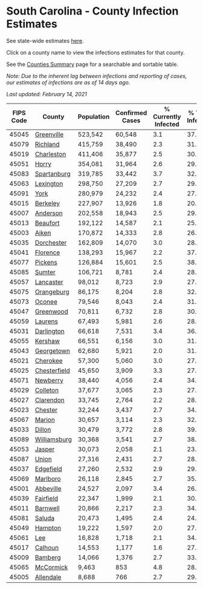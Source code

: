 # South Carolina - County Infection Estimates

See state-wide estimates [here](/infections/us-sc).

Click on a county name to view the infections estimates for that county.

See the [Counties Summary](/infections/summary-counties) page for a searchable and sortable table.

*Note: Due to the inherent lag between infections and reporting of cases, our estimates of infections are as of 14 days ago.*

*Last updated: February 14, 2021*

|   FIPS Code |                       County |   Population |   Confirmed Cases |   % Currently Infected |   % Total Infected |
|-------------|------------------------------|--------------|-------------------|------------------------|--------------------|
|       45045 |     [Greenville](greenville) |      523,542 |            60,548 |                    3.1 |               37.2 |
|       45079 |         [Richland](richland) |      415,759 |            38,490 |                    2.3 |               31.0 |
|       45019 |     [Charleston](charleston) |      411,406 |            35,877 |                    2.5 |               30.4 |
|       45051 |               [Horry](horry) |      354,081 |            31,964 |                    2.6 |               29.9 |
|       45083 |   [Spartanburg](spartanburg) |      319,785 |            33,442 |                    3.7 |               32.5 |
|       45063 |       [Lexington](lexington) |      298,750 |            27,209 |                    2.7 |               29.1 |
|       45091 |                 [York](york) |      280,979 |            24,232 |                    2.4 |               27.2 |
|       45015 |         [Berkeley](berkeley) |      227,907 |            13,926 |                    1.8 |               20.7 |
|       45007 |         [Anderson](anderson) |      202,558 |            18,943 |                    2.5 |               29.3 |
|       45013 |         [Beaufort](beaufort) |      192,122 |            14,587 |                    2.1 |               25.8 |
|       45003 |               [Aiken](aiken) |      170,872 |            14,333 |                    2.8 |               26.0 |
|       45035 |     [Dorchester](dorchester) |      162,809 |            14,070 |                    3.0 |               28.0 |
|       45041 |         [Florence](florence) |      138,293 |            15,967 |                    2.2 |               37.9 |
|       45077 |           [Pickens](pickens) |      126,884 |            15,601 |                    2.5 |               38.5 |
|       45085 |             [Sumter](sumter) |      106,721 |             8,781 |                    2.4 |               28.0 |
|       45057 |       [Lancaster](lancaster) |       98,012 |             8,723 |                    2.9 |               27.9 |
|       45075 |     [Orangeburg](orangeburg) |       86,175 |             8,204 |                    2.8 |               32.0 |
|       45073 |             [Oconee](oconee) |       79,546 |             8,043 |                    2.4 |               31.3 |
|       45047 |       [Greenwood](greenwood) |       70,811 |             6,732 |                    2.8 |               30.9 |
|       45059 |           [Laurens](laurens) |       67,493 |             5,981 |                    2.6 |               28.8 |
|       45031 |     [Darlington](darlington) |       66,618 |             7,531 |                    3.4 |               36.1 |
|       45055 |           [Kershaw](kershaw) |       66,551 |             6,156 |                    3.0 |               31.3 |
|       45043 |     [Georgetown](georgetown) |       62,680 |             5,921 |                    2.0 |               31.2 |
|       45021 |         [Cherokee](cherokee) |       57,300 |             5,060 |                    3.0 |               27.4 |
|       45025 | [Chesterfield](chesterfield) |       45,650 |             3,909 |                    3.3 |               27.2 |
|       45071 |         [Newberry](newberry) |       38,440 |             4,056 |                    2.4 |               34.4 |
|       45029 |         [Colleton](colleton) |       37,677 |             3,065 |                    2.3 |               27.0 |
|       45027 |       [Clarendon](clarendon) |       33,745 |             2,764 |                    2.2 |               28.6 |
|       45023 |           [Chester](chester) |       32,244 |             3,437 |                    2.7 |               34.4 |
|       45067 |             [Marion](marion) |       30,657 |             3,114 |                    2.3 |               32.8 |
|       45033 |             [Dillon](dillon) |       30,479 |             3,772 |                    2.8 |               39.7 |
|       45089 | [Williamsburg](williamsburg) |       30,368 |             3,541 |                    2.7 |               38.9 |
|       45053 |             [Jasper](jasper) |       30,073 |             2,058 |                    2.1 |               23.1 |
|       45087 |               [Union](union) |       27,316 |             2,431 |                    2.7 |               28.2 |
|       45037 |       [Edgefield](edgefield) |       27,260 |             2,532 |                    2.9 |               29.1 |
|       45069 |         [Marlboro](marlboro) |       26,118 |             2,845 |                    2.7 |               35.0 |
|       45001 |       [Abbeville](abbeville) |       24,527 |             2,097 |                    3.4 |               26.8 |
|       45039 |       [Fairfield](fairfield) |       22,347 |             1,999 |                    2.1 |               30.3 |
|       45011 |         [Barnwell](barnwell) |       20,866 |             2,217 |                    2.3 |               34.0 |
|       45081 |             [Saluda](saluda) |       20,473 |             1,495 |                    2.4 |               24.9 |
|       45049 |           [Hampton](hampton) |       19,222 |             1,597 |                    2.0 |               27.8 |
|       45061 |                   [Lee](lee) |       16,828 |             1,718 |                    2.1 |               34.9 |
|       45017 |           [Calhoun](calhoun) |       14,553 |             1,177 |                    1.6 |               27.6 |
|       45009 |           [Bamberg](bamberg) |       14,066 |             1,376 |                    2.7 |               33.6 |
|       45065 |       [McCormick](mccormick) |        9,463 |               853 |                    4.8 |               28.1 |
|       45005 |       [Allendale](allendale) |        8,688 |               766 |                    2.7 |               29.9 |